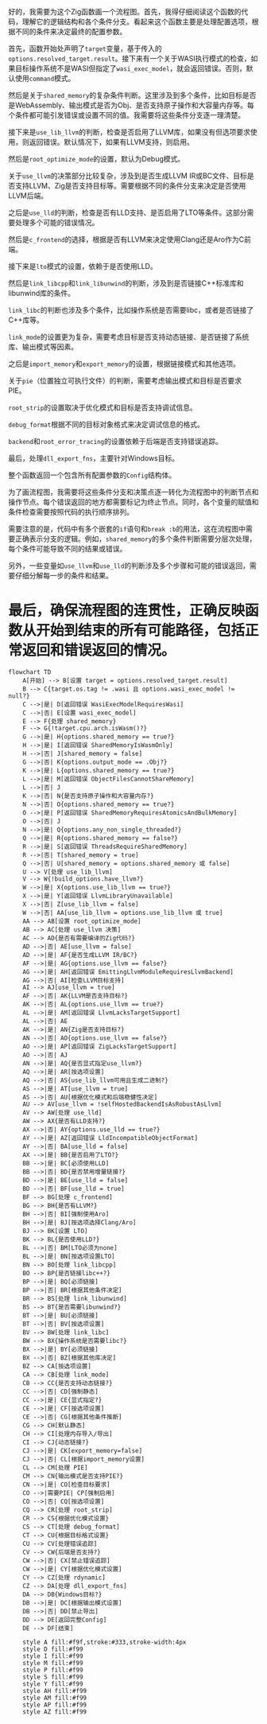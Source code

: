 好的，我需要为这个Zig函数画一个流程图。首先，我得仔细阅读这个函数的代码，理解它的逻辑结构和各个条件分支。看起来这个函数主要是处理配置选项，根据不同的条件来决定最终的配置参数。

首先，函数开始处声明了`target`变量，基于传入的`options.resolved_target.result`。接下来有一个关于WASI执行模式的检查，如果目标操作系统不是WASI但指定了`wasi_exec_model`，就会返回错误。否则，默认使用`command`模式。

然后是关于`shared_memory`的复杂条件判断。这里涉及到多个条件，比如目标是否是WebAssembly、输出模式是否为Obj、是否支持原子操作和大容量内存等。每个条件都可能引发错误或设置不同的值。我需要将这些条件分支逐一理清楚。

接下来是`use_lib_llvm`的判断，检查是否启用了LLVM库，如果没有但选项要求使用，则返回错误。默认情况下，如果有LLVM支持，则启用。

然后是`root_optimize_mode`的设置，默认为Debug模式。

关于`use_llvm`的决策部分比较复杂，涉及到是否生成LLVM IR或BC文件、目标是否支持LLVM、Zig是否支持目标等。需要根据不同的条件分支来决定是否使用LLVM后端。

之后是`use_lld`的判断，检查是否有LLD支持、是否启用了LTO等条件。这部分需要处理多个可能的错误情况。

然后是`c_frontend`的选择，根据是否有LLVM来决定使用Clang还是Aro作为C前端。

接下来是`lto`模式的设置，依赖于是否使用LLD。

然后是`link_libcpp`和`link_libunwind`的判断，涉及到是否链接C++标准库和libunwind库的条件。

`link_libc`的判断也涉及多个条件，比如操作系统是否需要libc，或者是否链接了C++库等。

`link_mode`的设置更为复杂，需要考虑目标是否支持动态链接、是否链接了系统库、输出模式等因素。

之后是`import_memory`和`export_memory`的设置，根据链接模式和其他选项。

关于`pie`（位置独立可执行文件）的判断，需要考虑输出模式和目标是否要求PIE。

`root_strip`的设置取决于优化模式和目标是否支持调试信息。

`debug_format`根据不同的目标对象格式来决定调试信息的格式。

`backend`和`root_error_tracing`的设置依赖于后端是否支持错误追踪。

最后，处理`dll_export_fns`，主要针对Windows目标。

整个函数返回一个包含所有配置参数的`Config`结构体。

为了画流程图，我需要将这些条件分支和决策点逐一转化为流程图中的判断节点和操作节点。每个错误返回的地方都需要标记为终止节点。同时，各个变量的赋值和条件检查需要按照代码的执行顺序排列。

需要注意的是，代码中有多个嵌套的`if`语句和`break :b`的用法，这在流程图中需要正确表示分支的逻辑。例如，`shared_memory`的多个条件判断需要分层次处理，每个条件可能导致不同的结果或错误。

另外，一些变量如`use_llvm`和`use_lld`的判断涉及多个步骤和可能的错误返回，需要仔细分解每一步的条件和结果。

最后，确保流程图的连贯性，正确反映函数从开始到结束的所有可能路径，包括正常返回和错误返回的情况。
================================================
```mermaid
flowchart TD
    A[开始] --> B[设置 target = options.resolved_target.result]
    B --> C{target.os.tag != .wasi 且 options.wasi_exec_model != null?}
    C -->|是| D[返回错误 WasiExecModelRequiresWasi]
    C -->|否| E[设置 wasi_exec_model]
    E --> F{处理 shared_memory}
    F --> G{!target.cpu.arch.isWasm()?}
    G -->|是| H{options.shared_memory == true?}
    H -->|是| I[返回错误 SharedMemoryIsWasmOnly]
    H -->|否| J[shared_memory = false]
    G -->|否| K{options.output_mode == .Obj?}
    K -->|是| L{options.shared_memory == true?}
    L -->|是| M[返回错误 ObjectFilesCannotShareMemory]
    L -->|否| J
    K -->|否| N{是否支持原子操作和大容量内存?}
    N -->|否| O{options.shared_memory == true?}
    O -->|是| P[返回错误 SharedMemoryRequiresAtomicsAndBulkMemory]
    O -->|否| J
    N -->|是| Q{options.any_non_single_threaded?}
    Q -->|是| R{options.shared_memory == false?}
    R -->|是| S[返回错误 ThreadsRequireSharedMemory]
    R -->|否| T[shared_memory = true]
    Q -->|否| U[shared_memory = options.shared_memory 或 false]
    U --> V[处理 use_lib_llvm]
    V --> W{!build_options.have_llvm?}
    W -->|是| X{options.use_lib_llvm == true?}
    X -->|是| Y[返回错误 LlvmLibraryUnavailable]
    X -->|否| Z[use_lib_llvm = false]
    W -->|否| AA[use_lib_llvm = options.use_lib_llvm 或 true]
    AA --> AB[设置 root_optimize_mode]
    AB --> AC[处理 use_llvm 决策]
    AC --> AD{是否有需要编译的Zig代码?}
    AD -->|否| AE[use_llvm = false]
    AD -->|是| AF{是否生成LLVM IR/BC?}
    AF -->|是| AG{options.use_llvm == false?}
    AG -->|是| AH[返回错误 EmittingLlvmModuleRequiresLlvmBackend]
    AG -->|否| AI[检查LLVM目标支持]
    AI --> AJ[use_llvm = true]
    AF -->|否| AK{LLVM是否支持目标?}
    AK -->|否| AL{options.use_llvm == true?}
    AL -->|是| AM[返回错误 LlvmLacksTargetSupport]
    AL -->|否| AE
    AK -->|是| AN{Zig是否支持目标?}
    AN -->|否| AO{options.use_llvm == false?}
    AO -->|是| AP[返回错误 ZigLacksTargetSupport]
    AO -->|否| AJ
    AN -->|是| AQ{是否显式指定use_llvm?}
    AQ -->|是| AR[按选项设置]
    AQ -->|否| AS{use_lib_llvm可用且生成二进制?}
    AS -->|是| AT[use_llvm = true]
    AS -->|否| AU[根据优化模式和后端稳健性决定]
    AU --> AV[use_llvm = !selfHostedBackendIsAsRobustAsLlvm]
    AV --> AW[处理 use_lld]
    AW --> AX{是否有LLD支持?}
    AX -->|否| AY{options.use_lld == true?}
    AY -->|是| AZ[返回错误 LldIncompatibleObjectFormat]
    AY -->|否| BA[use_lld = false]
    AX -->|是| BB{是否启用了LTO?}
    BB -->|是| BC[必须使用LLD]
    BB -->|否| BD{是否禁用增量链接?}
    BD -->|是| BE[use_lld = false]
    BD -->|否| BF[use_lld = true]
    BF --> BG[处理 c_frontend]
    BG --> BH{是否有LLVM?}
    BH -->|否| BI[强制使用Aro]
    BH -->|是| BJ[按选项选择Clang/Aro]
    BJ --> BK[设置 LTO]
    BK --> BL{是否使用LLD?}
    BL -->|否| BM[LTO必须为none]
    BL -->|是| BN[按选项设置LTO]
    BN --> BO[处理 link_libcpp]
    BO --> BP{是否链接libc++?}
    BP -->|是| BQ[必须链接]
    BP -->|否| BR[根据其他条件决定]
    BR --> BS[处理 link_libunwind]
    BS --> BT{是否需要libunwind?}
    BT -->|是| BU[必须链接]
    BT -->|否| BV[按选项设置]
    BV --> BW[处理 link_libc]
    BW --> BX{操作系统是否需要libc?}
    BX -->|是| BY[必须链接]
    BX -->|否| BZ[根据其他库决定]
    BZ --> CA[按选项设置]
    CA --> CB[处理 link_mode]
    CB --> CC{是否支持动态链接?}
    CC -->|否| CD[强制静态]
    CC -->|是| CE{显式指定?}
    CE -->|是| CF[按选项设置]
    CE -->|否| CG[根据其他条件推断]
    CG --> CH[默认静态]
    CH --> CI[处理内存导入/导出]
    CI --> CJ{动态链接?}
    CJ -->|是| CK[export_memory=false]
    CJ -->|否| CL[根据import_memory设置]
    CL --> CM[处理 PIE]
    CM --> CN{输出模式是否支持PIE?}
    CN -->|是| CO[检查目标要求]
    CO -->|需要PIE| CP[强制启用]
    CO -->|否| CQ[按选项设置]
    CQ --> CR[处理 root_strip]
    CR --> CS{根据优化模式设置}
    CS --> CT[处理 debug_format]
    CT --> CU{根据目标格式设置}
    CU --> CV[处理错误追踪]
    CV --> CW{后端是否支持?}
    CW -->|否| CX[禁止错误追踪]
    CW -->|是| CY[根据优化模式设置]
    CY --> CZ[处理 rdynamic]
    CZ --> DA[处理 dll_export_fns]
    DA --> DB{Windows目标?}
    DB -->|是| DC[根据输出模式设置]
    DB -->|否| DD[禁止导出]
    DD --> DE[返回完整Config]
    DE --> DF[结束]
    
    style A fill:#f9f,stroke:#333,stroke-width:4px
    style D fill:#f99
    style I fill:#f99
    style M fill:#f99
    style P fill:#f99
    style S fill:#f99
    style Y fill:#f99
    style AH fill:#f99
    style AM fill:#f99
    style AP fill:#f99
    style AZ fill:#f99
```